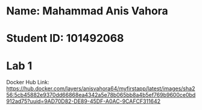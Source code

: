 # Name: Mahammad Anis Vahora
# Student ID: 101492068
 # Lab 1
Docker Hub Link: https://hub.docker.com/layers/anisvahora64/myfirstapp/latest/images/sha256:5cb45882e9370dd66868ea4342a5e78b065bb8a4b5ef769b9600ce0bd912ad75?uuid=9AD70D82-DE89-45DF-A0AC-9CAFCF311642

